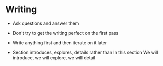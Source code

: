 # Writing

- Ask questions and answer them
- Don't try to get the writing perfect on the first pass
- Write anything first and then iterate on it later


- Section introduces, explores, details rather than In this section We will introduce, we will explore, we will detail